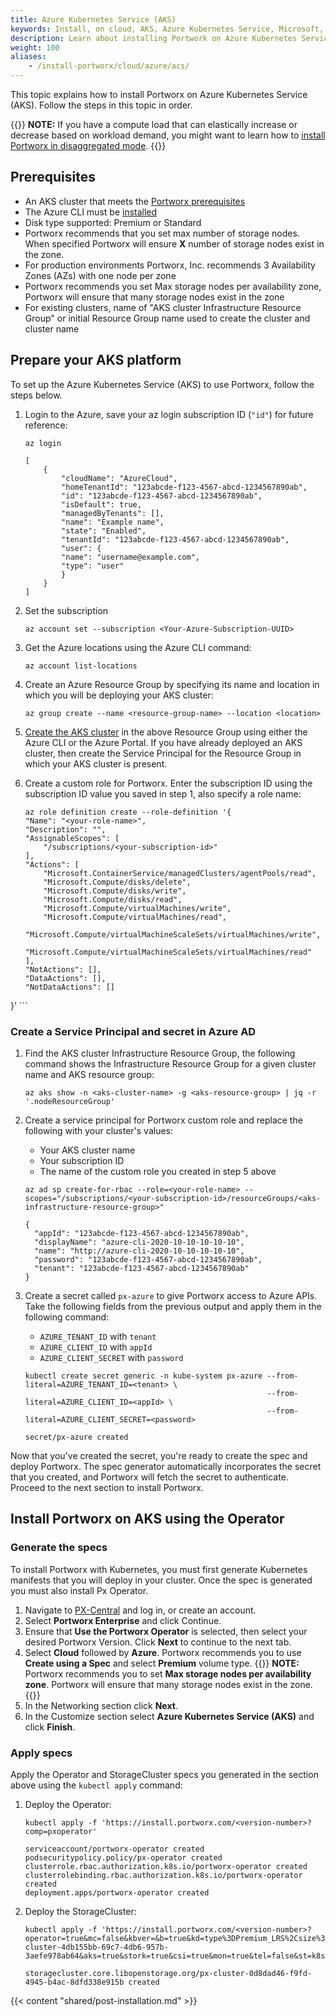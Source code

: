 ```yaml
---
title: Azure Kubernetes Service (AKS)
keywords: Install, on cloud, AKS, Azure Kubernetes Service, Microsoft, Kubernetes, k8s
description: Learn about installing Portwork on Azure Kubernetes Service.
weight: 100
aliases:
    - /install-portworx/cloud/azure/acs/
---
```


This topic explains how to install Portworx on Azure Kubernetes Service (AKS). Follow the steps in this topic in order.

{{<info>}}
**NOTE:**  If you have a compute load that can elastically increase or decrease based on workload demand, you might want to learn how to [install Portworx in disaggregated mode](/install-portworx/disaggregated/).
{{</info>}}

## Prerequisites

* An AKS cluster that meets the [Portworx prerequisites](/install-portworx/prerequisites)
* The Azure CLI must be [installed](https://docs.microsoft.com/en-us/cli/azure/install-azure-cli?view=azure-cli-latest)
* Disk type supported: Premium or Standard
* Portworx recommends that you set max number of storage nodes. When specified Portworx will ensure **X** number of storage nodes exist in the zone.
* For production environments Portworx, Inc. recommends 3 Availability Zones (AZs) with one node per zone
* Portworx recommends you set Max storage nodes per availability zone, Portworx will ensure that many storage nodes exist in the zone
* For existing clusters, name of "AKS cluster Infrastructure Resource Group" or initial Resource Group name used to create the cluster and cluster name


## Prepare your AKS platform

To set up the Azure Kubernetes Service (AKS) to use Portworx, follow the steps below. 

<!-- this doesn't directly apply to installation now, so I think we should remove it
For more information on AKS, see [this article](https://docs.microsoft.com/en-us/azure/aks/intro-kubernetes). -->

1. Login to the Azure, save your az login subscription ID (`"id"`) for future reference:

    ```text
    az login
    ```
    ```output
    [
        {
            "cloudName": "AzureCloud",
            "homeTenantId": "123abcde-f123-4567-abcd-1234567890ab",
            "id": "123abcde-f123-4567-abcd-1234567890ab",
            "isDefault": true,
            "managedByTenants": [],
            "name": "Example name",
            "state": "Enabled",
            "tenantId": "123abcde-f123-4567-abcd-1234567890ab",
            "user": {
            "name": "username@example.com",
            "type": "user"
            }
        }
    ]
    ```

2. Set the subscription

    ```text
    az account set --subscription <Your-Azure-Subscription-UUID>
    ```


2. Get the Azure locations using the Azure CLI command:

    ```text
    az account list-locations
    ```
    <!-- Do we need this?  
    Example locations: 

    centralus,eastasia,southeastasia,eastus,eastus2,westus,westus2,northcentralus
    southcentralus,westcentralus,northeurope,westeurope,japaneast,japanwest
    brazilsouth,australiasoutheast,australiaeast,westindia,southindia,centralindia
    canadacentral,canadaeast,uksouth,ukwest,koreacentral,koreasouth

    -->

3. Create an Azure Resource Group by specifying its name and location in which you will be deploying your AKS cluster:

    ```text
    az group create --name <resource-group-name> --location <location>
    ```

4. [Create the AKS cluster](https://docs.microsoft.com/en-us/azure/aks/) in the above Resource Group using either the Azure CLI or the Azure Portal. If you have already deployed an AKS cluster, then create the Service Principal for the Resource Group in which your AKS cluster is present.

    <!-- ??? create the service principal? We should provide instructions assuming they have not already deployed an AKS cluster -->

5. Create a custom role for Portworx. Enter the subscription ID using the subscription ID value you saved in step 1, also specify a role name:

    ```text
    az role definition create --role-definition '{
    "Name": "<your-role-name>",
    "Description": "",
    "AssignableScopes": [
        "/subscriptions/<your-subscription-id>"
    ],
    "Actions": [
        "Microsoft.ContainerService/managedClusters/agentPools/read",
        "Microsoft.Compute/disks/delete",
        "Microsoft.Compute/disks/write",
        "Microsoft.Compute/disks/read",
        "Microsoft.Compute/virtualMachines/write",
        "Microsoft.Compute/virtualMachines/read",
        "Microsoft.Compute/virtualMachineScaleSets/virtualMachines/write",
        "Microsoft.Compute/virtualMachineScaleSets/virtualMachines/read"
    ],
    "NotActions": [],
    "DataActions": [],
    "NotDataActions": []
}'
    ```

### Create a Service Principal and secret in Azure AD

1. Find the AKS cluster Infrastructure Resource Group, the following command shows the Infrastructure Resource Group for a given cluster name and AKS resource group:

    ```text
    az aks show -n <aks-cluster-name> -g <aks-resource-group> | jq -r '.nodeResourceGroup'
    ```

2. Create a service principal for Portworx custom role and replace the following with your cluster's values:

    * Your AKS cluster name 
    * Your subscription ID 
    * The name of the custom role you created in step 5 above

    ```text
    az ad sp create-for-rbac --role=<your-role-name> --scopes="/subscriptions/<your-subscription-id>/resourceGroups/<aks-infrastructure-resource-group>"
    ```
    ```output
    {
      "appId": "123abcde-f123-4567-abcd-1234567890ab",
      "displayName": "azure-cli-2020-10-10-10-10-10",
      "name": "http://azure-cli-2020-10-10-10-10-10",
      "password": "123abcde-f123-4567-abcd-1234567890ab",
      "tenant": "123abcde-f123-4567-abcd-1234567890ab"
    }
    ```

2. Create a secret called `px-azure` to give Portworx access to Azure APIs. Take the following fields from the previous output and apply them in the following command:

    * `AZURE_TENANT_ID` with `tenant`
    * `AZURE_CLIENT_ID` with `appId`
    * `AZURE_CLIENT_SECRET` with `password`

    ```text
    kubectl create secret generic -n kube-system px-azure --from-literal=AZURE_TENANT_ID=<tenant> \
                                                          --from-literal=AZURE_CLIENT_ID=<appId> \
                                                          --from-literal=AZURE_CLIENT_SECRET=<password>
    ```
    ```output
    secret/px-azure created
    ```

Now that you've created the secret, you're ready to create the spec and deploy Portworx. The spec generator automatically incorporates the secret that you created, and Portworx will fetch the secret to authenticate. Proceed to the next section to install Portworx.

## Install Portworx on AKS using the Operator

### Generate the specs

To install Portworx with Kubernetes, you must first generate Kubernetes manifests that you will deploy in your cluster. Once the spec is generated you must also install Px Operator.

1. Navigate to [PX-Central](https://central.portworx.com/) and log in, or create an account.
2. Select **Portworx Enterprise** and click Continue.
3. Ensure that **Use the Portworx Operator** is selected, then select your desired Portworx Version. Click **Next** to continue to the next tab. 
4. Select **Cloud** followed by **Azure**. Portworx recommends you to use **Create using a Spec** and select **Premium** volume type.
    {{<info>}}
**NOTE:** Portworx recommends you to set **Max storage nodes per availability zone**. Portworx will ensure that many storage nodes exist in the zone. 
    {{</info>}}
5. In the Networking section click **Next**.
6. In the Customize section select **Azure Kubernetes Service (AKS)** and click **Finish**.

### Apply specs

Apply the Operator and StorageCluster specs you generated in the section above using the `kubectl apply` command:

1. Deploy the Operator:

    ```text
    kubectl apply -f 'https://install.portworx.com/<version-number>?comp=pxoperator'
    ```
    ```output
    serviceaccount/portworx-operator created
    podsecuritypolicy.policy/px-operator created
    clusterrole.rbac.authorization.k8s.io/portworx-operator created
    clusterrolebinding.rbac.authorization.k8s.io/portworx-operator created
    deployment.apps/portworx-operator created
    ```

2. Deploy the StorageCluster:

    ```text
    kubectl apply -f 'https://install.portworx.com/<version-number>?operator=true&mc=false&kbver=&b=true&kd=type%3DPremium_LRS%2Csize%3D150&s=%22type%3DPremium_LRS%2Csize%3D150%22&c=px-cluster-4db155bb-69c7-4db6-957b-3aefe978ab64&aks=true&stork=true&csi=true&mon=true&tel=false&st=k8s&promop=true'
    ```
    ```output
    storagecluster.core.libopenstorage.org/px-cluster-0d8dad46-f9fd-4945-b4ac-8dfd338e915b created
    ```

{{< content "shared/post-installation.md" >}}


